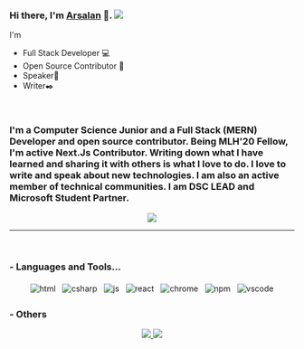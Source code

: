 ### Hi there, I'm [Arsalan](https://khattak.dev) 👋. ![](https://pronoun.cyou/x/y?subject=He&object=Him&height=20)

I'm

- Full Stack Developer 💻
- Open Source Contributor 🤝
- Speaker🎤
- Writer✒️

<!-- ![](https://visitor-badge.glitch.me/badge?page_id=ekhattak.ekhattak) -->
<br />
<!-- ![Arsalan](/svg/emojis/arsalan.svg) -->
<p align="center">
  <h3> I'm a Computer Science Junior and a Full Stack (MERN) Developer and open source contributor. Being MLH'20 Fellow, I'm active Next.Js Contributor. Writing down what I have learned and sharing it with others is what I love to do. I love to write and speak about new technologies.
I am also an active member of technical communities. I am DSC LEAD and Microsoft Student Partner.</h3>
</p>

<!-- Statistics -->

<p align="center" >
  <a href="https://github.com/anuraghazra/github-readme-stats"> 
    <img  src="https://github-readme-stats.vercel.app/api?username=ekhattak&&show_icons=true"/>
  </a>
</p>

---

<br />

### - Languages and Tools...

<p align="center">
  <!-- For more icons please follow  https://github.com/MikeCodesDotNET/ColoredBadges -->
  <img src="https://raw.githubusercontent.com/ekhattak/ekhattak/master/svg/dev/languages/html.svg" alt="html" style="vertical-align:top; margin:4px">    
  <img src="https://raw.githubusercontent.com/ekhattak/ekhattak/master/svg/dev/languages/csharp.svg" alt="csharp" style="vertical-align:top; margin:4px">
  <img src="https://raw.githubusercontent.com/ekhattak/ekhattak/master/svg/dev/languages/js.svg" alt="js" style="vertical-align:top; margin:4px">
  <img src="https://raw.githubusercontent.com/ekhattak/ekhattak/master/svg/dev/frameworks/react.svg" alt="react" style="vertical-align:top; margin:4px">
  <img src="https://raw.githubusercontent.com/ekhattak/ekhattak/master/svg/dev/misc/chrome.svg" alt="chrome" style="vertical-align:top; margin:4px">
  <img src="https://raw.githubusercontent.com/ekhattak/ekhattak/master/svg/dev/services/npm.svg" alt="npm" style="vertical-align:top; margin:4px">
  <img src="https://raw.githubusercontent.com/ekhattak/ekhattak/master/svg/dev/tools/visualstudio_code.svg" alt="vscode" style="vertical-align:top; margin:4px">
</p>

### - Others

<p align="center">
  <a href="https://dev.to/khattakdev">
    <img src="https://raw.githubusercontent.com/ekhattak/ekhattak/master/svg/blogs/devto.svg"> 
  </a>
  <a href="https://anchor.fm/khattakdev">
  <img src="https://raw.githubusercontent.com/ekhattak/ekhattak/master/svg/streaming/podcast.svg">
  </a>
</p>
